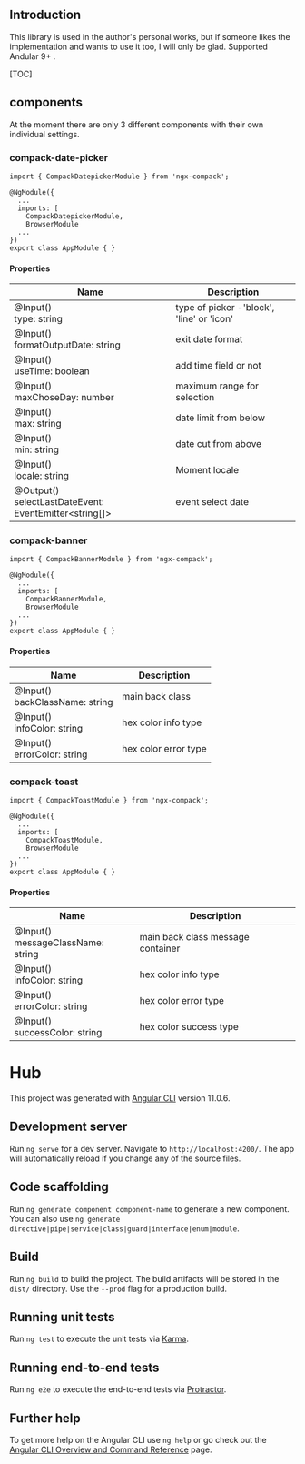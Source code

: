 ## Introduction

This library is used in the author's personal works, but if someone likes the implementation and wants to use it too, I will only be glad.
Supported Andular 9+ .

[TOC]

## components
At the moment there are only 3 different components with their own individual settings.


### compack-date-picker
    import { CompackDatepickerModule } from 'ngx-compack';
    
    @NgModule({
      ...
      imports: [
        CompackDatepickerModule,
        BrowserModule
      ...
    })
    export class AppModule { }

#### Properties

Name | Description
------------ | -------------
@Input() <br> type: string | type of picker -'block', 'line' or 'icon'
@Input() <br> formatOutputDate: string |  exit date format
@Input() <br> useTime: boolean |  add time field or not
@Input() <br> maxChoseDay: number | maximum range for selection
@Input() <br> max: string | date limit from below
@Input() <br> min: string | date cut from above
@Input() <br> locale: string | Moment locale
@Output() <br> selectLastDateEvent: EventEmitter<string[]> |  event select date

### compack-banner
    import { CompackBannerModule } from 'ngx-compack';
    
    @NgModule({
      ...
      imports: [
        CompackBannerModule,
        BrowserModule
      ...
    })
    export class AppModule { }

#### Properties
Name | Description
------------ | -------------
@Input() <br> backClassName: string | main back class
@Input() <br> infoColor: string |  hex color info type
@Input() <br> errorColor: string | hex color error type

### compack-toast
    import { CompackToastModule } from 'ngx-compack';
    
    @NgModule({
      ...
      imports: [
        CompackToastModule,
        BrowserModule
      ...
    })
    export class AppModule { }

#### Properties
Name | Description
------------ | -------------
@Input() <br> messageClassName: string | main back class message container
@Input() <br> infoColor: string |  hex color info type
@Input() <br> errorColor: string | hex color error type
@Input() <br> successColor: string | hex color success type

# Hub

This project was generated with [Angular CLI](https://github.com/angular/angular-cli) version 11.0.6.

## Development server

Run `ng serve` for a dev server. Navigate to `http://localhost:4200/`. The app will automatically reload if you change any of the source files.

## Code scaffolding

Run `ng generate component component-name` to generate a new component. You can also use `ng generate directive|pipe|service|class|guard|interface|enum|module`.

## Build

Run `ng build` to build the project. The build artifacts will be stored in the `dist/` directory. Use the `--prod` flag for a production build.

## Running unit tests

Run `ng test` to execute the unit tests via [Karma](https://karma-runner.github.io).

## Running end-to-end tests

Run `ng e2e` to execute the end-to-end tests via [Protractor](http://www.protractortest.org/).

## Further help

To get more help on the Angular CLI use `ng help` or go check out the [Angular CLI Overview and Command Reference](https://angular.io/cli) page.

